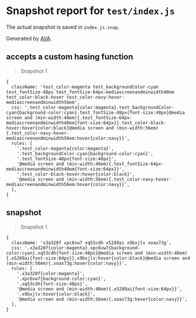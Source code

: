 # Snapshot report for `test/index.js`

The actual snapshot is saved in `index.js.snap`.

Generated by [AVA](https://ava.li).

## accepts a custom hasing function

> Snapshot 1

    {
      className: 'test_color-magenta test_backgroundColor-cyan test_fontSize-48px test_fontSize-64px-mediascreenandminwidth40em test_color-black-hover test_color-navy-hover-mediascreenandminwidth56em',
      css: '.test_color-magenta{color:magenta}.test_backgroundColor-cyan{background-color:cyan}.test_fontSize-48px{font-size:48px}@media screen and (min-width:40em){.test_fontSize-64px-mediascreenandminwidth40em{font-size:64px}}.test_color-black-hover:hover{color:black}@media screen and (min-width:56em){.test_color-navy-hover-mediascreenandminwidth56em:hover{color:navy}}',
      rules: [
        '.test_color-magenta{color:magenta}',
        '.test_backgroundColor-cyan{background-color:cyan}',
        '.test_fontSize-48px{font-size:48px}',
        '@media screen and (min-width:40em){.test_fontSize-64px-mediascreenandminwidth40em{font-size:64px}}',
        '.test_color-black-hover:hover{color:black}',
        '@media screen and (min-width:56em){.test_color-navy-hover-mediascreenandminwidth56em:hover{color:navy}}',
      ],
    }

## snapshot

> Snapshot 1

    {
      className: 'x3a328f xpc6vw7 xq53cdh x5289ai x9bxjlv xoax73g',
      css: '.x3a328f{color:magenta}.xpc6vw7{background-color:cyan}.xq53cdh{font-size:48px}@media screen and (min-width:40em){.x5289ai{font-size:64px}}.x9bxjlv:hover{color:black}@media screen and (min-width:56em){.xoax73g:hover{color:navy}}',
      rules: [
        '.x3a328f{color:magenta}',
        '.xpc6vw7{background-color:cyan}',
        '.xq53cdh{font-size:48px}',
        '@media screen and (min-width:40em){.x5289ai{font-size:64px}}',
        '.x9bxjlv:hover{color:black}',
        '@media screen and (min-width:56em){.xoax73g:hover{color:navy}}',
      ],
    }
